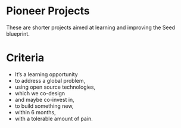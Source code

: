 # Pioneer Projects

These are shorter projects aimed at learning and improving the Seed blueprint.

# Criteria

* It’s a learning opportunity
* to address a global problem,
* using open source technologies,
* which we co-design
* and maybe co-invest in,
* to build something new,
* within 6 months,
* with a tolerable amount of pain.
